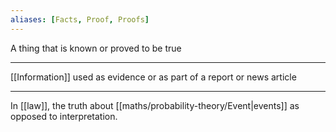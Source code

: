 ```yaml
---
aliases: [Facts, Proof, Proofs]
---
```


A thing that is known or proved to be true

---

[[Information]] used as evidence or as part of a report or news article

---

In [[law]], the truth about [[maths/probability-theory/Event|events]] as opposed to interpretation.

